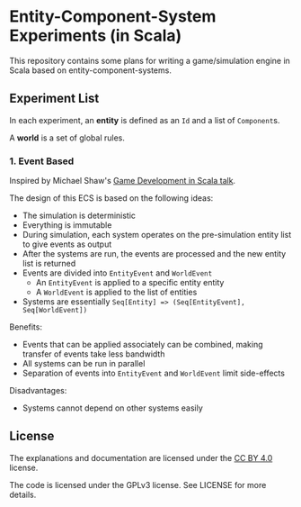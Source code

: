 # Entity-Component-System Experiments (in Scala)
This repository contains some plans for writing a game/simulation engine in
Scala based on entity-component-systems.

## Experiment List

In each experiment, an **entity** is defined as an `Id` and a list of
`Component`s.

A **world** is a set of global rules.

### 1. Event Based
Inspired by Michael Shaw's
[Game Development in Scala talk](https://michaelshaw.github.io/game_talk/game.html#/).

The design of this ECS is based on the following ideas:
* The simulation is deterministic
* Everything is immutable
* During simulation, each system operates on the pre-simulation entity list to
  give events as output
* After the systems are run, the events are processed and the new entity list is
  returned
* Events are divided into `EntityEvent` and `WorldEvent`
  * An `EntityEvent` is applied to a specific entity
    entity
  * A `WorldEvent` is applied to the list of entities
* Systems are essentially `Seq[Entity] => (Seq[EntityEvent], Seq[WorldEvent])`

Benefits:
* Events that can be applied associately can be combined, making transfer of
  events take less bandwidth
* All systems can be run in parallel
* Separation of events into `EntityEvent` and `WorldEvent` limit side-effects

Disadvantages:
* Systems cannot depend on other systems easily

## License
The explanations and documentation are licensed under the
[CC BY 4.0](https://creativecommons.org/licenses/by/4.0/legalcode) license.

The code is licensed under the GPLv3 license. See LICENSE for more details.
